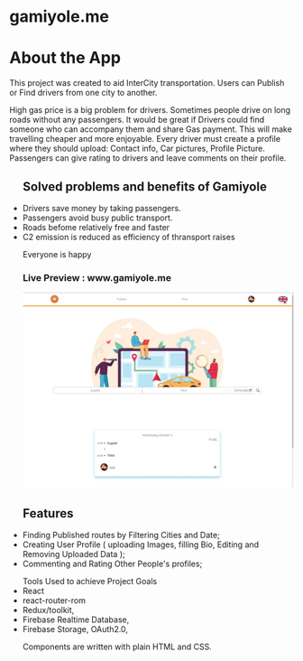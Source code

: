 # gamiyole.me


<h1> About the App </h1>

 <p> This project was created to aid InterCity transportation. Users can Publish or Find drivers from one city to another.

High gas price is a big problem for drivers. Sometimes people drive on long roads without any passengers. It would be great if Drivers could find someone who can accompany them and share Gas payment. This will make travelling cheaper and more enjoyable. Every driver must create a profile where they should upload: Contact info, Car pictures, Profile Picture. Passengers can give rating to drivers and leave comments on their profile.
 </p>
<ul> <h2> Solved problems and benefits of Gamiyole  </h2>

 <li> Drivers save money by taking passengers. </li>
 <li>Passengers avoid busy public transport. </li>
  <li> Roads befome relatively free and faster </li>
  <li> C2 emission is reduced as efficiency of thransport raises</li>

Everyone is happy

 <h3> Live Preview :  www.gamiyole.me </h3>
 <img src="/public/Screenshot_7.jpg" alt="preview"
![Alt text](/public/Screenshot_7.jpg?raw=true "Preview ")
![Alt text](/public/Screenshot_1.jpg?raw=true "Preview ")





 <ul> <h2>Features  </h2>
<li> Finding Published routes by Filtering Cities and Date; </li>
<li> Creating User Profile ( uploading Images, filling Bio, Editing and Removing Uploaded Data );</li>
<li> Commenting and Rating Other People's profiles; </li>
</ul>  
 <ul> Tools Used to achieve Project Goals 
<li>React </li>
<li>react-router-rom</li>
<li> Redux/toolkit,</li>
<li>Firebase Realtime Database,</li>
<li>Firebase Storage, OAuth2.0, </li>
<p>Components are written with plain HTML and CSS. </p>
</ul> 

